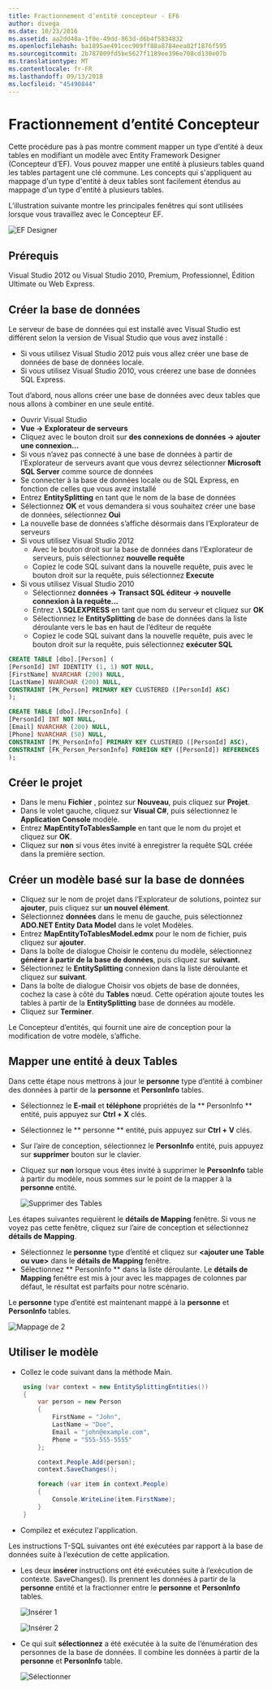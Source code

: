 ```yaml
---
title: Fractionnement d’entité concepteur - EF6
author: divega
ms.date: 10/23/2016
ms.assetid: aa2dd48a-1f0e-49dd-863d-d6b4f5834832
ms.openlocfilehash: ba1895ae491cec909ff88a8784eea82f1876f595
ms.sourcegitcommit: 2b787009fd5be5627f1189ee396e708cd130e07b
ms.translationtype: MT
ms.contentlocale: fr-FR
ms.lasthandoff: 09/13/2018
ms.locfileid: "45490844"
---
```

# <a name="designer-entity-splitting"></a>Fractionnement d’entité Concepteur
Cette procédure pas à pas montre comment mapper un type d’entité à deux tables en modifiant un modèle avec Entity Framework Designer (Concepteur d’EF). Vous pouvez mapper une entité à plusieurs tables quand les tables partagent une clé commune. Les concepts qui s'appliquent au mappage d'un type d'entité à deux tables sont facilement étendus au mappage d'un type d'entité à plusieurs tables.

L’illustration suivante montre les principales fenêtres qui sont utilisées lorsque vous travaillez avec le Concepteur EF.

![EF Designer](~/ef6/media/efdesigner.png)

## <a name="prerequisites"></a>Prérequis

Visual Studio 2012 ou Visual Studio 2010, Premium, Professionnel, Édition Ultimate ou Web Express.

## <a name="create-the-database"></a>Créer la base de données

Le serveur de base de données qui est installé avec Visual Studio est différent selon la version de Visual Studio que vous avez installé :

-   Si vous utilisez Visual Studio 2012 puis vous allez créer une base de données de base de données locale.
-   Si vous utilisez Visual Studio 2010, vous créerez une base de données SQL Express.

Tout d’abord, nous allons créer une base de données avec deux tables que nous allons à combiner en une seule entité.

-   Ouvrir Visual Studio
-   **Vue -&gt; Explorateur de serveurs**
-   Cliquez avec le bouton droit sur **des connexions de données -&gt; ajouter une connexion...**
-   Si vous n’avez pas connecté à une base de données à partir de l’Explorateur de serveurs avant que vous devrez sélectionner **Microsoft SQL Server** comme source de données
-   Se connecter à la base de données locale ou de SQL Express, en fonction de celles que vous avez installé
-   Entrez **EntitySplitting** en tant que le nom de la base de données
-   Sélectionnez **OK** et vous demandera si vous souhaitez créer une base de données, sélectionnez **Oui**
-   La nouvelle base de données s’affiche désormais dans l’Explorateur de serveurs
-   Si vous utilisez Visual Studio 2012
    -   Avec le bouton droit sur la base de données dans l’Explorateur de serveurs, puis sélectionnez **nouvelle requête**
    -   Copiez le code SQL suivant dans la nouvelle requête, puis avec le bouton droit sur la requête, puis sélectionnez **Execute**
-   Si vous utilisez Visual Studio 2010
    -   Sélectionnez **données -&gt; Transact SQL éditeur -&gt; nouvelle connexion à la requête...**
    -   Entrez **.\\ SQLEXPRESS** en tant que nom du serveur et cliquez sur **OK**
    -   Sélectionnez le **EntitySplitting** de base de données dans la liste déroulante vers le bas en haut de l’éditeur de requête
    -   Copiez le code SQL suivant dans la nouvelle requête, puis avec le bouton droit sur la requête, puis sélectionnez **exécuter SQL**

``` SQL
CREATE TABLE [dbo].[Person] (
[PersonId] INT IDENTITY (1, 1) NOT NULL,
[FirstName] NVARCHAR (200) NULL,
[LastName] NVARCHAR (200) NULL,
CONSTRAINT [PK_Person] PRIMARY KEY CLUSTERED ([PersonId] ASC)
);

CREATE TABLE [dbo].[PersonInfo] (
[PersonId] INT NOT NULL,
[Email] NVARCHAR (200) NULL,
[Phone] NVARCHAR (50) NULL,
CONSTRAINT [PK_PersonInfo] PRIMARY KEY CLUSTERED ([PersonId] ASC),
CONSTRAINT [FK_Person_PersonInfo] FOREIGN KEY ([PersonId]) REFERENCES [dbo].[Person] ([PersonId]) ON DELETE CASCADE
);
```

## <a name="create-the-project"></a>Créer le projet

-   Dans le menu **Fichier** , pointez sur **Nouveau**, puis cliquez sur **Projet**.
-   Dans le volet gauche, cliquez sur **Visual C\#**, puis sélectionnez le **Application Console** modèle.
-   Entrez **MapEntityToTablesSample** en tant que le nom du projet et cliquez sur **OK**.
-   Cliquez sur **non** si vous êtes invité à enregistrer la requête SQL créée dans la première section.

## <a name="create-a-model-based-on-the-database"></a>Créer un modèle basé sur la base de données

-   Cliquez sur le nom de projet dans l’Explorateur de solutions, pointez sur **ajouter**, puis cliquez sur **un nouvel élément**.
-   Sélectionnez **données** dans le menu de gauche, puis sélectionnez **ADO.NET Entity Data Model** dans le volet Modèles.
-   Entrez **MapEntityToTablesModel.edmx** pour le nom de fichier, puis cliquez sur **ajouter**.
-   Dans la boîte de dialogue Choisir le contenu du modèle, sélectionnez **générer à partir de la base de données**, puis cliquez sur **suivant.**
-   Sélectionnez le **EntitySplitting** connexion dans la liste déroulante et cliquez sur **suivant**.
-   Dans la boîte de dialogue Choisir vos objets de base de données, cochez la case à côté du **Tables** nœud.
    Cette opération ajoute toutes les tables à partir de la **EntitySplitting** base de données au modèle.
-   Cliquez sur **Terminer**.

Le Concepteur d’entités, qui fournit une aire de conception pour la modification de votre modèle, s’affiche.

## <a name="map-an-entity-to-two-tables"></a>Mapper une entité à deux Tables

Dans cette étape nous mettrons à jour le **personne** type d’entité à combiner des données à partir de la **personne** et **PersonInfo** tables.

-   Sélectionnez le **E-mail** et **téléphone** propriétés de la ** PersonInfo ** entité, puis appuyez sur **Ctrl + X** clés.
-   Sélectionnez le ** personne ** entité, puis appuyez sur **Ctrl + V** clés.
-   Sur l’aire de conception, sélectionnez le **PersonInfo** entité, puis appuyez sur **supprimer** bouton sur le clavier.
-   Cliquez sur **non** lorsque vous êtes invité à supprimer le **PersonInfo** table à partir du modèle, nous sommes sur le point de la mapper à la **personne** entité.

    ![Supprimer des Tables](~/ef6/media/deletetables.png)

Les étapes suivantes requièrent le **détails de Mapping** fenêtre. Si vous ne voyez pas cette fenêtre, cliquez sur l’aire de conception et sélectionnez **détails de Mapping**.

-   Sélectionnez le **personne** type d’entité et cliquez sur **&lt;ajouter une Table ou vue&gt;** dans le **détails de Mapping** fenêtre.
-   Sélectionnez ** PersonInfo ** dans la liste déroulante.
    Le **détails de Mapping** fenêtre est mis à jour avec les mappages de colonnes par défaut, le résultat est parfaits pour notre scénario.

Le **personne** type d’entité est maintenant mappé à la **personne** et **PersonInfo** tables.

![Mappage de 2](~/ef6/media/mapping2.png)

## <a name="use-the-model"></a>Utiliser le modèle

-   Collez le code suivant dans la méthode Main.

``` csharp
    using (var context = new EntitySplittingEntities())
    {
        var person = new Person
        {
            FirstName = "John",
            LastName = "Doe",
            Email = "john@example.com",
            Phone = "555-555-5555"
        };

        context.People.Add(person);
        context.SaveChanges();

        foreach (var item in context.People)
        {
            Console.WriteLine(item.FirstName);
        }
    }
```

-   Compilez et exécutez l'application.

Les instructions T-SQL suivantes ont été exécutées par rapport à la base de données suite à l’exécution de cette application. 

-   Les deux **insérer** instructions ont été exécutées suite à l’exécution de contexte. SaveChanges(). Ils prennent les données à partir de la **personne** entité et la fractionner entre le **personne** et **PersonInfo** tables.

    ![Insérer 1](~/ef6/media/insert1.png)

    ![Insérer 2](~/ef6/media/insert2.png)
-   Ce qui suit **sélectionnez** a été exécutée à la suite de l’énumération des personnes de la base de données. Il combine les données à partir de la **personne** et **PersonInfo** table.

    ![Sélectionner](~/ef6/media/select.png)
